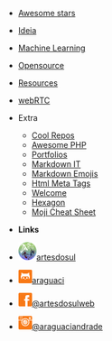 <!-- markdownlint-disable-next-line first-line-heading -->
- [Awesome stars](/)
- [Ideia](ideia.md) 
- [Machine Learning](machine-learning-courses.md) 
- [Opensource](opensource.md) 
- [Resources](web-development-resources.md) 
- [webRTC](webrtc.md) 
- Extra
  - [Cool Repos](other-cool-repos.md) 
  - [Awesome PHP](awesome-php.md)
  - [Portfolios](portfolios.md) 
  - [Markdown IT](markdown-it.md) 
  - [Markdown Emojis](markdown-emojis.md) 
  - [Html Meta Tags](complete-list-of-html-meta-tags.md) 
  - [Welcome](welcome.md) 
  - [Hexagon](hexagon.md) 
  - [Moji Cheat Sheet](emoji-cheat-sheet.md) 

- **Links**
- [![artesdosul](media/artesdosul.png)artesdosul](https://www.artesdosul.com)
- [![github](media/github.png)araguaci](https://github.com/araguaci)
- [![facebook](media/facebook.png)@artesdosulweb](https://www.facebook.com/artesdosulweb/)
- [![instagram](media/instagram.png)@araguaciandrade](https://www.instagram.com/araguaciandrade/)
